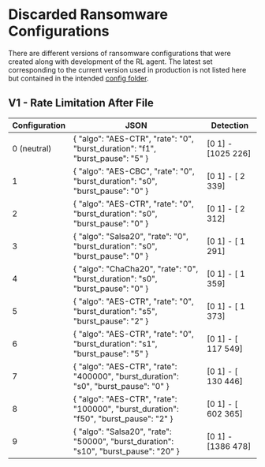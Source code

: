 # Discarded Ransomware Configurations

There are different versions of ransomware configurations that were created along with development of the RL agent.
The latest set corresponding to the current version used in production is not listed here but contained in the intended [config folder](../rw-configs).

## V1 - Rate Limitation After File

| Configuration | JSON                                                                                 | Detection           |
|---------------|--------------------------------------------------------------------------------------|---------------------|
| 0 (neutral)   | { "algo": "AES-CTR", "rate": "0", "burst_duration": "f1", "burst_pause": "5" }       | [0 1] - [1025  226] |
| 1             | { "algo": "AES-CBC", "rate": "0", "burst_duration": "s0", "burst_pause": "0" }       | [0 1] - [   2  339] |
| 2             | { "algo": "AES-CTR", "rate": "0", "burst_duration": "s0", "burst_pause": "0" }       | [0 1] - [   2  312] |
| 3             | { "algo": "Salsa20", "rate": "0", "burst_duration": "s0", "burst_pause": "0" }       | [0 1] - [   1  291] |
| 4             | { "algo": "ChaCha20", "rate": "0", "burst_duration": "s0", "burst_pause": "0" }      | [0 1] - [   1  359] |
| 5             | { "algo": "AES-CTR", "rate": "0", "burst_duration": "s5", "burst_pause": "2" }       | [0 1] - [   1  373] |
| 6             | { "algo": "AES-CTR", "rate": "0", "burst_duration": "s1", "burst_pause": "5" }       | [0 1] - [ 117  549] |
| 7             | { "algo": "AES-CTR", "rate": "400000", "burst_duration": "s0", "burst_pause": "0" }  | [0 1] - [ 130  446] |
| 8             | { "algo": "AES-CTR", "rate": "100000", "burst_duration": "f50", "burst_pause": "2" } | [0 1] - [ 602  365] |
| 9             | { "algo": "Salsa20", "rate": "50000", "burst_duration": "s10", "burst_pause": "20" } | [0 1] - [1386  478] |
